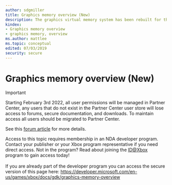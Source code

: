 ```yaml
---
author: sdgmiller
title: Graphics memory overview (New)
description: The graphics virtual memory system has been rebuilt for the  Microsoft Game Development Kit (GDK). While the internals are all new, the broad feature set isn't greatly different from that of the Xbox One ERA title operating system.
kindex:
- Graphics memory overview
- graphics memory, overview
ms.author: mattlee
ms.topic: conceptual
edited: 07/03/2019
security: secure
---
```


# Graphics memory overview (New)
> [!IMPORTANT]
> Starting February 3rd 2022, all user permissions will be managed in Partner Center, any users that do not exist in the Partner Center user store will lose access to forums, secure documentation, and downloads. To maintain access all users should be migrated to Partner Center. <p></p>See this <a href="https://forums.xboxlive.com/articles/132187/breaking-change-user-access-for-forums-secure-docu.html">forum article</a> for more details.  

 Access to this topic requires membership in an NDA developer program. Contact your publisher or your Xbox program representative if you need direct access. Not in the program? Read about joining the <a href="https://www.xbox.com/Developers/id">ID@Xbox</a> program to gain access today!  <br/><br/>If you are already part of the developer program you can access the secure version of this page here: <a target="_blank" href="https://developer.microsoft.com/en-us/games/xbox/docs/gdk/graphics-memory-overview">https://developer.microsoft.com/en-us/games/xbox/docs/gdk/graphics-memory-overview</a>